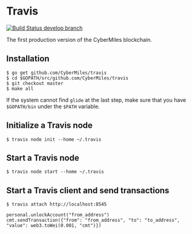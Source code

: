 # Travis
[![Build Status develop branch](https://travis-ci.org/CyberMiles/travis.svg?branch=develop)](https://travis-ci.org/CyberMiles/travis)

The first production version of the CyberMiles blockchain.

## Installation

```shell
$ go get github.com/CyberMiles/travis
$ cd $GOPATH/src/github.com/CyberMiles/travis
$ git checkout master
$ make all
```

If the system cannot find `glide` at the last step, make sure that you have `$GOPATH/bin` under the `$PATH` variable.

## Initialize a Travis node

```
$ travis node init --home ~/.travis
```

## Start a Travis node

```
$ travis node start --home ~/.travis
```

## Start a Travis client and send transactions

```
$ travis attach http://localhost:8545
```

```
personal.unlockAccount("from_address")
cmt.sendTransaction({"from": "from_address", "to": "to_address", "value": web3.toWei(0.001, "cmt")})
```
